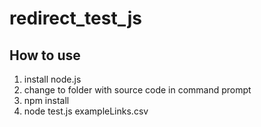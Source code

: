 # redirect_test_js

## How to use

1. install node.js
2. change to folder with source code in command prompt
3. npm install
4. node test.js exampleLinks.csv
